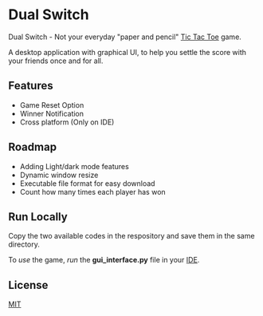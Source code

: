 
# Dual Switch

Dual Switch - Not your everyday "paper and pencil" [Tic Tac Toe](https://en.wikipedia.org/wiki/Tic-tac-toe) game. 

A desktop application with graphical UI, to help you settle the score with your friends once and for all. 

## Features

- Game Reset Option
- Winner Notification
- Cross platform (Only on IDE)


## Roadmap

- Adding Light/dark mode features
- Dynamic window resize
- Executable file format for easy download
- Count how many times each player has won



## Run Locally

Copy the two available codes in the respository and save them in the same directory.

To _use_ the game, _run_ the **gui_interface.py** file in your [IDE](https://code.visualstudio.com/download).

## License

[MIT](https://choosealicense.com/licenses/mit/)

